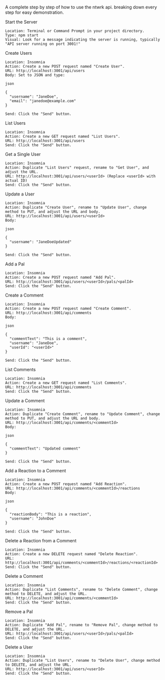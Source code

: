 A complete step by step of how to use the ntwrk api. breaking down every step for easy demonstration.

Start the Server

    Location: Terminal or Command Prompt in your project directory.
    Type: npm start
    Visual: Look for a message indicating the server is running, typically "API server running on port 3001!"

Create Users

    Location: Insomnia
    Action: Create a new POST request named "Create User".
    URL: http://localhost:3001/api/users
    Body: Set to JSON and type:

    json

    {
      "username": "JaneDoe",
      "email": "janedoe@example.com"
    }

    Send: Click the "Send" button.

List Users

    Location: Insomnia
    Action: Create a new GET request named "List Users".
    URL: http://localhost:3001/api/users
    Send: Click the "Send" button.

Get a Single User

    Location: Insomnia
    Action: Duplicate "List Users" request, rename to "Get User", and adjust the URL.
    URL: http://localhost:3001/api/users/<userId> (Replace <userId> with actual ID)
    Send: Click the "Send" button.

Update a User

    Location: Insomnia
    Action: Duplicate "Create User", rename to "Update User", change method to PUT, and adjust the URL and body.
    URL: http://localhost:3001/api/users/<userId>
    Body:

    json

    {
      "username": "JaneDoeUpdated"
    }

    Send: Click the "Send" button.

Add a Pal

    Location: Insomnia
    Action: Create a new POST request named "Add Pal".
    URL: http://localhost:3001/api/users/<userId>/pals/<palId>
    Send: Click the "Send" button.

Create a Comment

    Location: Insomnia
    Action: Create a new POST request named "Create Comment".
    URL: http://localhost:3001/api/comments
    Body:

    json

    {
      "commentText": "This is a comment",
      "username": "JaneDoe",
      "userId": "<userId>"
    }

    Send: Click the "Send" button.

List Comments

    Location: Insomnia
    Action: Create a new GET request named "List Comments".
    URL: http://localhost:3001/api/comments
    Send: Click the "Send" button.

Update a Comment

    Location: Insomnia
    Action: Duplicate "Create Comment", rename to "Update Comment", change method to PUT, and adjust the URL and body.
    URL: http://localhost:3001/api/comments/<commentId>
    Body:

    json

    {
      "commentText": "Updated comment"
    }

    Send: Click the "Send" button.

Add a Reaction to a Comment

    Location: Insomnia
    Action: Create a new POST request named "Add Reaction".
    URL: http://localhost:3001/api/comments/<commentId>/reactions
    Body:

    json

    {
      "reactionBody": "This is a reaction",
      "username": "JohnDoe"
    }

    Send: Click the "Send" button.

Delete a Reaction from a Comment

    Location: Insomnia
    Action: Create a new DELETE request named "Delete Reaction".
    URL: http://localhost:3001/api/comments/<commentId>/reactions/<reactionId>
    Send: Click the "Send" button.

Delete a Comment

    Location: Insomnia
    Action: Duplicate "List Comments", rename to "Delete Comment", change method to DELETE, and adjust the URL.
    URL: http://localhost:3001/api/comments/<commentId>
    Send: Click the "Send" button.

Remove a Pal

    Location: Insomnia
    Action: Duplicate "Add Pal", rename to "Remove Pal", change method to DELETE, and adjust the URL.
    URL: http://localhost:3001/api/users/<userId>/pals/<palId>
    Send: Click the "Send" button.

Delete a User

    Location: Insomnia
    Action: Duplicate "List Users", rename to "Delete User", change method to DELETE, and adjust the URL.
    URL: http://localhost:3001/api/users/<userId>
    Send: Click the "Send" button.
